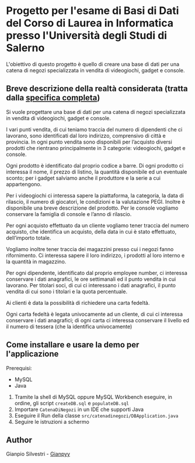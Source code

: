 # Progetto per l'esame di Basi di Dati del Corso di Laurea in Informatica presso l'Università degli Studi di Salerno

L'obiettivo di questo progetto è quello di creare una base di dati per una catena di negozi specializzata in vendita di videogiochi, gadget e console.


## Breve descrizione della realtà considerata (tratta dalla [specifica completa](https://github.com/Gianpyy/ProgettoBD/blob/main/Documento%20completo%20progetto%20BD%20.pdf))

Si vuole progettare una base di dati per una catena di negozi specializzata in vendita di videogiochi, gadget e console.

I vari punti vendita, di cui teniamo traccia del numero di dipendenti che ci lavorano, sono identificati dal loro indirizzo, comprensivo di città e provincia.
In ogni punto vendita sono disponibili per l’acquisto diversi prodotti che rientrano principalmente in 3 categorie: videogiochi, gadget e console. 

Ogni prodotto è identificato dal proprio codice a barre. Di ogni prodotto ci interessa il nome, il prezzo di listino, la quantità disponibile ed un eventuale sconto; per i gadget salviamo anche il produttore e la serie a cui appartengono.

Per i videogiochi ci interessa sapere la piattaforma, la categoria, la data di rilascio, il numero di giocatori, le condizioni e la valutazione PEGI. Inoltre è disponibile una breve descrizione del prodotto. Per le console vogliamo conservare la famiglia di console e l’anno di rilascio.

Per ogni acquisto effettuato da un cliente vogliamo tener traccia del numero acquisto, che identifica un acquisto, della data in cui è stato effettuato, dell’importo totale.

Vogliamo inoltre tener traccia dei magazzini presso cui i negozi fanno rifornimento. Ci interessa sapere il loro indirizzo, i prodotti al loro interno e la quantità in magazzino.

Per ogni dipendente, identificato dal proprio employee number, ci interessa conservare i dati anagrafici, le ore settimanali ed il punto vendita in cui lavorano.
Per titolari soci, di cui ci interessano i dati anagrafici, il punto vendita di cui sono i titolari e la quota percentuale.

Ai clienti è data la possibilità di richiedere una carta fedeltà. 

Ogni carta fedeltà è legata univocamente ad un cliente, di cui ci interessa conservare i dati anagrafici; di ogni carta ci interessa conservare il livello ed il numero di tessera (che la identifica univocamente)


## Come installare e usare la demo per l'applicazione

Prerequisi: 
- MySQL
- Java

1. Tramite la shell di MySQL oppure MySQL Workbench eseguire, in ordine, gli script `createDB.sql` e `populateDB.sql`
2. Importare `CatenaDiNegozi` in un IDE che supporti Java
3. Eseguire il Run della classe `src/catenadinegozi/DBApplication.java` 
4. Seguire le istruzioni a schermo


## Author
Gianpio Silvestri - [Gianpyy](https://github.com/Gianpyy)
